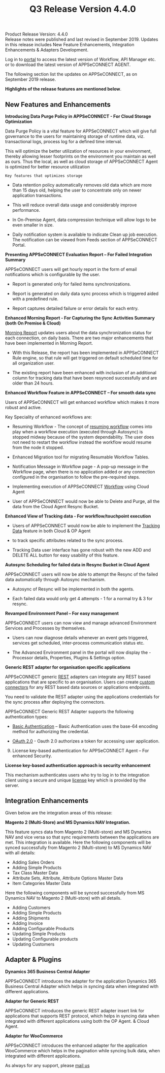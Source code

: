 ﻿---
title: "Q3 Release Version 4.4.0"
toc: true
tag: developers
category: "release-notes"
menus: 
    2019Release:
        title: "Q3 V 4.4.0"
        weight: 2
        icon: fa fa-wpexplorer
        identifier: 2019Q3Release
---
Product Release Version: 4.4.0   
Release notes were published and last revised in September 2019. 
Updates in this release includes New Feature Enhancements, Integration Enhancements
& Adapters Development. 

Log in to [portal](https://portal.appseconnect.com/Account/Login?ReturnUrl=%2f#!) to access the latest version of Workflow, 
API Manager etc. or to download the latest version of APPSeCONNECT AGENT.
    
The following section list the updates on APPSeCONNECT, as on September 2019 release.  

**Highlights of the release features are mentioned below**.

## New Features and Enhancements

**Introducing Data Purge Policy in APPSeCONNECT - For Cloud Storage Optimization**  

Data Purge Policy is a vital feature for APPSeCONNECT which will give full 
governance to the users for maintaining storage of runtime data, 
viz. transactional logs, process log for a defined time interval. 

This will optimize the better utilization of resources in your environment,
thereby allowing lesser footprints on the environment you maintain as well as ours. Thus the local, as well as cloud storage of APPSeCONNECT Agent is optimized for better resource utilization

`Key features that optimizes storage`

- Data retention policy automatically removes old data which are more than 15 days old, helping the user to concentrate only on newer application transactions. 

- This will reduce overall data usage and considerably improve performance.

- In On-Premise Agent, data compression technique will allow logs to be even smaller in size. 

- Daily notification system is available to indicate Clean up job execution. The notification can be viewed from Feeds section of APPSeCONNECT Portal.

**Presenting APPSeCONNECT Evaluation Report – For Failed Integration Summary**

APPSeCONNECT users will get hourly report in the form of email notifications 
which is configurable by the user.  

- Report is generated only for failed items synchronizations. 

- Report is generated on daily data sync process which is triggered aided with a predefined rule. 

- Report captures detailed failure or error details for each entry.

**Enhanced Morning Report - For Capturing the Sync Activities Summary (both On Premise & Cloud)**

[Morning Report](https://docs.appseconnect.com/rule/default-rule-for-morning-report/) updates users about the data synchronization status for each connection, on daily basis. There are two major enhancements that have been implemented in Morning Report.

- With this Release, the report has been implemented in APPSeCONNECT Rule engine, so that rule will get triggered on default scheduled time for all organization user.

- The existing report have been enhanced with inclusion of an additional column for tracking data that have been resynced successfully and are older than 24 hours.

**Enhanced Workflow Feature in APPSeCONNECT – For smooth data sync**

Users of APPSeCONNECT will get enhanced workflow which makes it more robust
and active.

Key Speciality of enhanced workflows are:

- Resuming Workflow - The concept of [resuming workflow](https://docs.appseconnect.com/resuming%20workflows/resuming-workflows/) comes into play when a workflow execution (executed through Autosync) is stopped midway because of the system dependability. The user does not need to restart the workflow instead the workflow would resume from the node it stopped.

- Enhanced Migration tool for migrating Resumable Workflow Tables.

- Notification Message in Workflow page - A pop-up message in the Workflow page, when there is no application added or any connection configured in the organisation to follow the pre-required steps.

- Implementing execution of APPSeCONNECT [Workflow]() using Cloud Agent

- User of APPSeCONNECT would now be able to Delete and Purge, all the data from the Cloud Agent Resync Bucket.

**Enhanced View of Tracking data - For workflow/touchpoint execution**

- Users of APPSeCONNECT would now be able to implement the [Tracking Data]() feature in both Cloud & OP Agent
-  to track specific attributes related to the sync process.   

- Tracking Data user interface has gone robust with the new ADD and DELETE ALL button for easy usability of this feature.

**Autosync Scheduling for failed data in Resync Bucket in Cloud Agent**  

APPSeCONNECT users will now be able to attempt the Resync of the failed data 
automatically through Autosync mechanism.

- Autosync of Resync will be implemented in both the agents. 

- Each failed data would only get 4 attempts - 1 for a normal try & 3 for resync.

**Revamped Environment Panel – For easy management**

APPSeCONNECT users can now view and manage advanced Environment Services and Processes by themselves.

- Users can now diagnose details whenever an event gets triggered, services get scheduled, inter-process communication status etc.

- The Advanced Environment panel in the portal will now display the - Processor details, Properties, Plugins & Settings option.

**Generic REST adapter  for organisation specific applications**   

APPSeCONNECT generic [REST](/connectors/Overview-of-GenericRest-Adapters/) adapters can integrate any REST based applications 
that are specific to an organisation. Users can create [custom connectors]()
for any REST based data sources or applications endpoints. 

You need to validate the REST adapter using the applications credentials 
for the sync process after deploying the connectors.

APPSeCONNECT Generic REST Adapter supports the following authentication types:

- [Basic Authentication](/connectors/BasicAuthentication/) – Basic Authentication uses the base-64 encoding method for authorizing the credential.

- [OAuth 2.0](/connectors/OAuth2.0/) - Oauth 2.0 authorizes a token for accessing user application.

9.    License key-based authentication for APPSeCONNECT Agent – For enhanced Security.

**License key-based authentication approach is security enhancement**  

This mechanism authenticates users who try to log in to the integration 
client using a secure and unique [license](/license%20management/license-management/) key which is provided by the server.  

## Integration Enhancements

Given below are the integration areas of this release:

**Magento 2 (Multi-Store) and MS Dynamics NAV Integration.**

This feature syncs data from Magento 2 (Multi-store) and MS Dynamics NAV and vice versa so that sync requirements between the applications are met. This integration is available.
Here the following components will be synced successfully from Magento 2 (Multi-store) to MS Dynamics NAV with all details:

- Adding Sales Orders
- Adding Simple Products
- Tax Class Master Data
- Attribute Sets, Attribute, Attribute Options Master Data
- Item Categories Master Data

Here the following components will be synced successfully from 
MS Dynamics NAV to Magento 2 (Multi-store) with all details.

- Adding Customers
- Adding Simple Products
- Adding Shipments
- Adding Invoice
- Adding Configurable Products
- Updating Simple Products
- Updating Configurable products
- Updating Customers

## Adapter & Plugins

**Dynamics 365 Business Central Adapter**

APPSeCONNECT introduces the adapter for the application Dynamics 365 Business Central Adapter which helps in syncing data when integrated with different applications.

**Adapter for Generic REST**

APPSeCONNECT introduces the generic REST adapter insert link for applications that supports REST protocol, which helps in syncing data when integrated with different applications using both the OP Agent. & Cloud Agent.

**Adapter for WooCommerce**

APPSeCONNECT introduces the enhanced adapter for the application WooCommerce 
which helps in the pagination while syncing bulk data, when integrated with 
different applications.

 As always for any support, please [mail us](support@appseconnect.com) 

